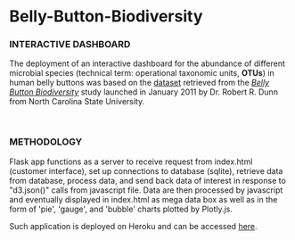 # Belly-Button-Biodiversity
<h3><strong>INTERACTIVE DASHBOARD</strong></h3>
<p>The deployment of an interactive dashboard for the abundance of different microbial species (technical term: operational taxonomic units, <strong>OTUs</strong>) in human belly buttons was based on the <a href="./db">dataset</a> retrieved from the <a href="http://robdunnlab.com/projects/belly-button-biodiversity/"><i>Belly Button Biodiversity</i></a> study launched in January 2011 by Dr. Robert R. Dunn from North Carolina State University.</p><br/>

<h3><strong>METHODOLOGY</strong></h3>
<p>Flask app functions as a server to receive request from index.html (customer interface), set up connections to database (sqlite), retrieve data from database, process data, and send back data of interest in response to "d3.json()" calls from javascript file. Data are then processed by javascript and eventually displayed in index.html as mega data box as well as in the form of 'pie', 'gauge', and 'bubble' charts plotted by Plotly.js.</p>
<p>Such application is deployed on Heroku and can be accessed <a href="https://koudash-biodiversity.herokuapp.com/">here</a>.
